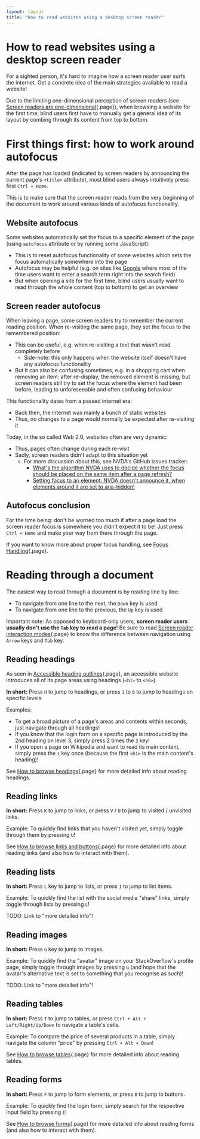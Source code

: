 ```yaml
---
layout: layout
title: "How to read websites using a desktop screen reader"
---
```


# How to read websites using a desktop screen reader

For a sighted person, it's hard to imagine how a screen reader user surfs the internet. Get a concrete idea of the main strategies available to read a website!

Due to the limiting one-dimensional perception of screen readers (see [Screen readers are one-dimensional](/knowledge-about-developing-and-testing-accessible-websites/introduction-to-desktop-screen-reader-usage/screen-readers-are-one-dimensional){.page}), when browsing a website for the first time, blind users first have to manually get a general idea of its layout by combing through its content from top to bottom.

# First things first: how to work around autofocus

After the page has loaded (indicated by screen readers by announcing the current page's `<title>` attribute), most blind users always intuitively press first `Ctrl + Home`.

This is to make sure that the screen reader reads from the very beginning of the document to work around various kinds of autofocus functionality.

## Website autofocus

Some websites automatically set the focus to a specific element of the page (using `autofocus` attribute or by running some JavaScript):

- This is to reset autofocus functionality of some websites which sets the focus automatically somewhere into the page
- Autofocus may be helpful (e.g. on sites like [Google](http://www.google.com) where most of the time users want to enter a search term right into the search field)
- But when opening a site for the first time, blind users usually want to read through the whole content (top to bottom) to get an overview

## Screen reader autofocus

When leaving a page, some screen readers try to remember the current reading position. When re-visiting the same page, they set the focus to the remembered position:

- This can be useful, e.g. when re-visiting a text that wasn't read completely before
    - Side-note: this only happens when the website itself doesn't have any autofocus functionality
- But it can also be confusing sometimes, e.g. in a shopping cart when removing an item: after re-display, the removed element is missing, but screen readers still try to set the focus where the element had been before, leading to unforeseeable and often confusing behaviour

This functionality dates from a passed internet era:

- Back then, the internet was mainly a bunch of static websites
- Thus, no changes to a page would normally be expected after re-visiting it

Today, in the so called Web 2.0, websites often are very dynamic:

- Thus, pages often change during each re-visit
- Sadly, screen readers didn't adapt to this situation yet
    - For more discussion about this, see NVDA's GitHub issues tracker:
        - [What's the algorithm NVDA uses to decide whether the focus should be placed on the same item after a page refresh?](https://github.com/nvaccess/nvda/issues/4998)
        - [Setting focus to an element: NVDA doesn't announce it, when elements around it are set to aria-hidden!](https://github.com/nvaccess/nvda/issues/5825)

## Autofocus conclusion

For the time being: don't be worried too much if after a page load the screen reader focus is somewhere you didn't expect it to be! Just press `Ctrl + Home` and make your way from there through the page.

If you want to know more about proper focus handling, see [Focus Handling](/code-examples/focus-handling){.page}.

# Reading through a document

The easiest way to read through a document is by reading line by line:

- To navigate from one line to the next, the `Down` key is used
- To navigate from one line to the previous, the `Up` key is used

Important note: As opposed to keyboard-only users, **screen reader users usually don't use the `Tab` key to read a page**! Be sure to read [Screen reader interaction modes](/knowledge-about-developing-and-testing-accessible-websites/introduction-to-desktop-screen-reader-usage/screen-reader-interaction-modes){.page} to know the difference between navigation using `Arrow` keys and `Tab` key.

## Reading headings

As seen in [Accessible heading outlines](/code-examples/accessible-heading-outlines){.page}, an accessible website introduces all of its page areas using headings (`<h1>` to `<h6>`).

**In short:** Press `H` to jump to headings, or press `1` to `6` to jump to headings on specific levels.

Examples:

- To get a broad picture of a page's areas and contents within seconds, just navigate through all headings!
- If you know that the login form on a specific page is introduced by the 2nd heading on level 3, simply press 2 times the `3` key!
- If you open a page on Wikipedia and want to read its main content, simply press the `1` key once (because the first `<h1>` is the main content's heading)!

See [How to browse headings](/code-examples/accessible-heading-outlines/how-to-browse-headings){.page} for more detailed info about reading headings.

## Reading links

**In short:** Press `K` to jump to links, or press `V` / `U` to jump to visited / unvisited links.

Example: To quickly find links that you haven't visited yet, simply toggle through them by pressing `U`!

See [How to browse links and buttons](/code-examples/links-and-buttons/how-to-browse-links-and-buttons){.page} for more detailed info about reading links (and also how to interact with them).

## Reading lists

**In short:** Press `L` key to jump to lists, or press `I` to jump to list items.

Example: To quickly find the list with the social media "share" links, simply toggle through lists by pressing `L`!

TODO: Link to "more detailed info"!

## Reading images

**In short:** Press `G` key to jump to images.

Example: To quickly find the "avatar" image on your StackOverflow's profile page, simply toggle through images by pressing `G` (and hope that the avatar's alternative text is set to something that you recognise as such)!

TODO: Link to "more detailed info"!

## Reading tables

**In short:** Press `T` to jump to tables, or press `Ctrl + Alt + Left/Right/Up/Down` to navigate a table's cells.

Example: To compare the price of several products in a table, simply navigate the column "price" by pressing `Ctrl + Alt + Down`!

See [How to browse tables](/code-examples/data-and-layout-tables/how-to-browse-tables){.page} for more detailed info about reading tables.

## Reading forms

**In short:** Press `F` to jump to form elements, or press `B` to jump to buttons.

Example: To quickly find the login form, simply search for the respective input field by pressing `I`!

See [How to browse forms](/code-examples/forms--validations--and-error-messages/how-to-browse-forms){.page} for more detailed info about reading forms (and also how to interact with them).